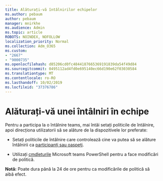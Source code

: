 ```yaml
---
title: Alăturați-vă întâlnirilor echipelor
ms.author: pebaum
author: pebaum
manager: mnirkhe
ms.audience: Admin
ms.topic: article
ROBOTS: NOINDEX, NOFOLLOW
localization_priority: Normal
ms.collection: Adm_O365
ms.custom:
- "2667"
- "9000735"
ms.openlocfilehash: d85206cd0fc4844187665369191839da54f49d84
ms.sourcegitcommit: 0495112ad4fd0e695140ec66d190e62f03030584
ms.translationtype: MT
ms.contentlocale: ro-RO
ms.lasthandoff: 10/02/2019
ms.locfileid: "37376786"
---
```

# <a name="join-a-meeting-in-teams"></a>Alăturați-vă unei întâlniri în echipe

Pentru a participa la o întâlnire teams, mai întâi setați politicile de întâlnire, apoi direcționa utilizatorii să se alăture de la dispozitivele lor preferate:

- Setați politicile de întâlnire care controlează cine va putea să se alăture întâlnirii ca [participanți sau oaspeți](https://docs.microsoft.com/microsoftteams/meeting-policies-in-teams#meeting-policy-settings---participants--guests). 

- Utilizați [cmdleturile](https://docs.microsoft.com/en-us/microsoftteams/teams-powershell-overview) Microsoft teams PowerShell pentru a face modificări de politică.    

**Notă:** Poate dura până la 24 de ore pentru ca modificările de politică să aibă efect.